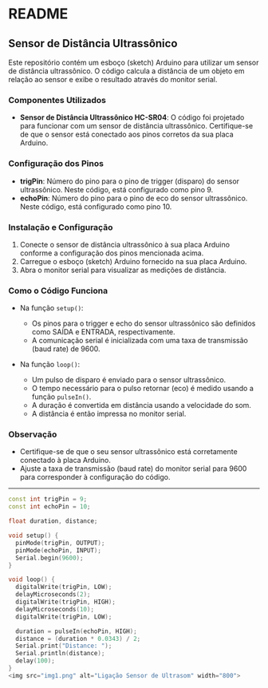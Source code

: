 # README

## Sensor de Distância Ultrassônico

Este repositório contém um esboço (sketch) Arduino para utilizar um sensor de distância ultrassônico. O código calcula a distância de um objeto em relação ao sensor e exibe o resultado através do monitor serial.

### Componentes Utilizados

- **Sensor de Distância Ultrassônico HC-SR04**: O código foi projetado para funcionar com um sensor de distância ultrassônico. Certifique-se de que o sensor está conectado aos pinos corretos da sua placa Arduino.

### Configuração dos Pinos

- **trigPin**: Número do pino para o pino de trigger (disparo) do sensor ultrassônico. Neste código, está configurado como pino 9.
- **echoPin**: Número do pino para o pino de eco do sensor ultrassônico. Neste código, está configurado como pino 10.

### Instalação e Configuração

1. Conecte o sensor de distância ultrassônico à sua placa Arduino conforme a configuração dos pinos mencionada acima.
2. Carregue o esboço (sketch) Arduino fornecido na sua placa Arduino.
3. Abra o monitor serial para visualizar as medições de distância.

### Como o Código Funciona

- Na função `setup()`:
  - Os pinos para o trigger e echo do sensor ultrassônico são definidos como SAÍDA e ENTRADA, respectivamente.
  - A comunicação serial é inicializada com uma taxa de transmissão (baud rate) de 9600.

- Na função `loop()`:
  - Um pulso de disparo é enviado para o sensor ultrassônico.
  - O tempo necessário para o pulso retornar (eco) é medido usando a função `pulseIn()`.
  - A duração é convertida em distância usando a velocidade do som.
  - A distância é então impressa no monitor serial.

### Observação

- Certifique-se de que o seu sensor ultrassônico está corretamente conectado à placa Arduino.
- Ajuste a taxa de transmissão (baud rate) do monitor serial para 9600 para corresponder à configuração do código.

---

```cpp
const int trigPin = 9;
const int echoPin = 10;

float duration, distance;

void setup() {
  pinMode(trigPin, OUTPUT);
  pinMode(echoPin, INPUT);
  Serial.begin(9600);
}

void loop() {
  digitalWrite(trigPin, LOW);
  delayMicroseconds(2);
  digitalWrite(trigPin, HIGH);
  delayMicroseconds(10);
  digitalWrite(trigPin, LOW);

  duration = pulseIn(echoPin, HIGH);
  distance = (duration * 0.0343) / 2;
  Serial.print("Distance: ");
  Serial.println(distance);
  delay(100);
}
<img src="img1.png" alt="Ligação Sensor de Ultrasom" width="800">